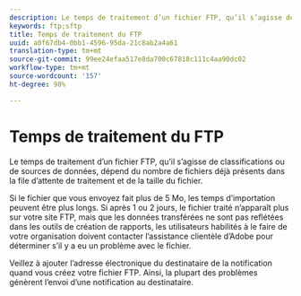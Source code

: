 ```yaml
---
description: Le temps de traitement d’un fichier FTP, qu’il s’agisse de classifications ou de sources de données, dépend du nombre de fichiers déjà présents dans la file d’attente de traitement et de la taille du fichier.
keywords: ftp;sftp
title: Temps de traitement du FTP
uuid: a0f67db4-0bb1-4596-95da-21c8ab2a4a61
translation-type: tm+mt
source-git-commit: 99ee24efaa517e8da700c67818c111c4aa90dc02
workflow-type: tm+mt
source-wordcount: '157'
ht-degree: 98%

---
```



# Temps de traitement du FTP

Le temps de traitement d’un fichier FTP, qu’il s’agisse de classifications ou de sources de données, dépend du nombre de fichiers déjà présents dans la file d’attente de traitement et de la taille du fichier.

Si le fichier que vous envoyez fait plus de 5 Mo, les temps d’importation peuvent être plus longs. Si après 1 ou 2 jours, le fichier traité n’apparaît plus sur votre site FTP, mais que les données transférées ne sont pas reflétées dans les outils de création de rapports, les utilisateurs habilités à le faire de votre organisation doivent contacter l’assistance clientèle d’Adobe pour déterminer s’il y a eu un problème avec le fichier.

Veillez à ajouter l’adresse électronique du destinataire de la notification quand vous créez votre fichier FTP. Ainsi, la plupart des problèmes génèrent l’envoi d’une notification au destinataire.
